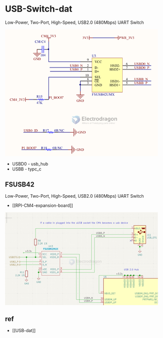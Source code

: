 
# USB-Switch-dat

Low-Power, Two-Port, High-Speed, USB2.0 (480Mbps) UART Switch

![](2023-11-30-16-01-52.png)

- USBD0 - usb_hub
- USBB - typc_c

## FSUSB42

Low-Power, Two-Port, High-Speed, USB2.0 (480Mbps) UART Switch



- [[RPI-CM4-expansion-board]]

![](2025-09-04-18-46-13.png)



## ref 

- [[USB-dat]]